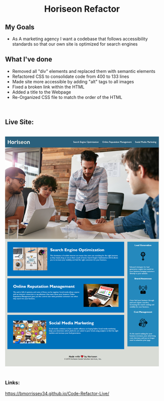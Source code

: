 <h1 align="center"> Horiseon Refactor</h1>

## My Goals

<ul>
    <li>As A marketing agency I want a codebase that follows accessibility standards so that our own site is optimized for search engines
</ul>

## What I've done
   
<ul>
    <li> Removed all "div" elements and replaced them with semantic elements </li>
    <li> Refactored CSS to consolidate code from 400 to 133 lines </li>
    <li> Made site more accessible by adding "alt" tags to all images</li>
    <li> Fixed a broken link within the HTML</li>
    <li> Added a title to the Webpage </li>
    <li> Re-Organized CSS file to match the order of the HTML</li>
</ul>

<br>

## Live Site:

<br>

<img title="Webpage" alt="Horiseon Website" src= "assets/images/Live.png">
 
 <br>
 <br>

 ### Links:

<a href="url"> https://bmorrissey34.github.io/Code-Refactor-Live/</a>





        


    
    
     







